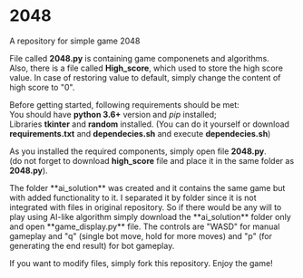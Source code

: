 # 2048
A repository for simple game 2048

File called **2048.py** is containing game componenets and algorithms.  
Also, there is a file called **High_score**, which used to store the high score value.
In case of restoring value to default, simply change the content of high score to "0".

Before getting started, following requirements should be met:  
You should have **python 3.6+** version and *pip* installed;  
Libraries **tkinter** and **random** installed.
(You can do it yourself or download **requirements.txt** and **dependecies.sh** and execute **dependecies.sh**)

As you installed the required components, simply open file **2048.py**.  
(do not forget to download **high_score** file and place it in the same folder as **2048.py**). 

<Updated>
The folder **ai_solution** was created and it contains the same game but with added functionality to it.
I separated it by folder since it is not integrated with files in original repository.
So if there would be any will to play using AI-like algorithm simply download the **ai_solution** folder only and open **game_display.py** file.
The controls are "WASD" for manual gameplay and "q" (single bot move, hold for more moves) and "p" (for generating the end result) for bot gameplay.

If you want to modify files, simply fork this repository.
Enjoy the game!
